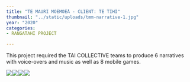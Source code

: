 ```yaml
---
title: "TE MAURI MOEMOEĀ - CLIENT: TE TIHI"
thumbnail: "../static/uploads/tmm-narrative-1.jpg"
year: "2020"
categories:
- RANGATAHI PROJECT

---
```

This project required the TAI COLLECTIVE teams to produce 6 narratives with voice-overs and music as well as 8 mobile games.

![](/uploads/tmm-narrative-1.jpg)![](/uploads/tmm-narrative-2.jpg)![](/uploads/tmm-narrative-3.jpg)![](/uploads/tmm-narrative-4.jpg)